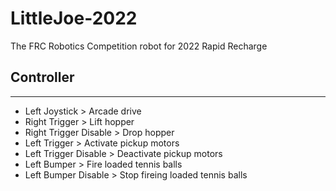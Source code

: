 # LittleJoe-2022
The FRC Robotics Competition robot for 2022 Rapid Recharge

## Controller
---
- Left Joystick         > Arcade drive
- Right Trigger         > Lift hopper
- Right Trigger Disable > Drop hopper
- Left Trigger          > Activate pickup motors
- Left Trigger Disable  > Deactivate pickup motors
- Left Bumper           > Fire loaded tennis balls
- Left Bumper Disable   > Stop fireing loaded tennis balls